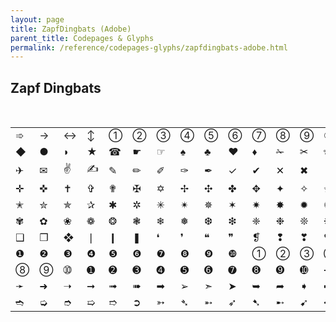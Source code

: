 ```yaml
---
layout: page
title: ZapfDingbats (Adobe)
parent_title: Codepages & Glyphs
permalink: /reference/codepages-glyphs/zapfdingbats-adobe.html
---
```


<div id="bpmbook" class="bpmbook" style="direction:ltr;">
<div class="topic_user_field">
<div id="U0">
<h2>Zapf Dingbats</h2>
<p>&nbsp;</p>
<table class="bpmClearC"><tbody>
<tr>
<td>➾</td>
<td>→</td>
<td>↔</td>
<td>↕</td>
<td>①</td>
<td>②</td>
<td>③</td>
<td>④</td>
<td>⑤</td>
<td>⑥</td>
<td>⑦</td>
<td>⑧</td>
<td>⑨</td>
<td>⑩</td>
<td>■</td>
<td>▲</td>
<td>▼</td>
</tr>
<tr>
<td>◆</td>
<td>●</td>
<td>◗</td>
<td>★</td>
<td>☎</td>
<td>☛</td>
<td>☞</td>
<td>♠</td>
<td>♣</td>
<td>♥</td>
<td>♦</td>
<td>✁</td>
<td>✂</td>
<td>✃</td>
<td>✄</td>
<td>✆</td>
<td>✇</td>
</tr>
<tr>
<td>✈</td>
<td>✉</td>
<td>✌</td>
<td>✍</td>
<td>✎</td>
<td>✏</td>
<td>✐</td>
<td>✑</td>
<td>✒</td>
<td>✓</td>
<td>✔</td>
<td>✕</td>
<td>✖</td>
<td>✗</td>
<td>✘</td>
<td>✙</td>
<td>✚</td>
</tr>
<tr>
<td>✛</td>
<td>✜</td>
<td>✝</td>
<td>✞</td>
<td>✟</td>
<td>✠</td>
<td>✡</td>
<td>✢</td>
<td>✣</td>
<td>✤</td>
<td>✥</td>
<td>✦</td>
<td>✧</td>
<td>✩</td>
<td>✪</td>
<td>✫</td>
<td>✬</td>
</tr>
<tr>
<td>✭</td>
<td>✮</td>
<td>✯</td>
<td>✰</td>
<td>✱</td>
<td>✲</td>
<td>✳</td>
<td>✴</td>
<td>✵</td>
<td>✶</td>
<td>✷</td>
<td>✸</td>
<td>✹</td>
<td>✺</td>
<td>✻</td>
<td>✼</td>
<td>✽</td>
</tr>
<tr>
<td>✾</td>
<td>✿</td>
<td>❀</td>
<td>❁</td>
<td>❂</td>
<td>❃</td>
<td>❄</td>
<td>❅</td>
<td>❆</td>
<td>❇</td>
<td>❈</td>
<td>❉</td>
<td>❊</td>
<td>❋</td>
<td>❍</td>
<td>❏</td>
<td>❐</td>
</tr>
<tr>
<td>❑</td>
<td>❒</td>
<td>❖</td>
<td>❘</td>
<td>❙</td>
<td>❚</td>
<td>❛</td>
<td>❜</td>
<td>❝</td>
<td>❞</td>
<td>❡</td>
<td>❢</td>
<td>❣</td>
<td>❤</td>
<td>❥</td>
<td>❦</td>
<td>❧</td>
</tr>
<tr>
<td>❶</td>
<td>❷</td>
<td>❸</td>
<td>❹</td>
<td>❺</td>
<td>❻</td>
<td>❼</td>
<td>❽</td>
<td>❾</td>
<td>❿</td>
<td>➀</td>
<td>➁</td>
<td>➂</td>
<td>➃</td>
<td>➄</td>
<td>➅</td>
<td>➆</td>
</tr>
<tr>
<td>➇</td>
<td>➈</td>
<td>➉</td>
<td>➊</td>
<td>➋</td>
<td>➌</td>
<td>➍</td>
<td>➎</td>
<td>➏</td>
<td>➐</td>
<td>➑</td>
<td>➒</td>
<td>➓</td>
<td>➔</td>
<td>➘</td>
<td>➙</td>
<td>➚</td>
</tr>
<tr>
<td>➛</td>
<td>➜</td>
<td>➝</td>
<td>➞</td>
<td>➟</td>
<td>➠</td>
<td>➡</td>
<td>➢</td>
<td>➣</td>
<td>➤</td>
<td>➥</td>
<td>➦</td>
<td>➧</td>
<td>➨</td>
<td>➩</td>
<td>➪</td>
<td>➫</td>
</tr>
<tr>
<td>➬</td>
<td>➭</td>
<td>➮</td>
<td>➯</td>
<td>➱</td>
<td>➲</td>
<td>➳</td>
<td>➴</td>
<td>➵</td>
<td>➶</td>
<td>➷</td>
<td>➸</td>
<td>➹</td>
<td>➺</td>
<td>➻</td>
<td>➼</td>
<td>➽</td>
</tr>
</tbody></table>
<p>&nbsp;</p>
<p>&nbsp;</p>
</div>
</div>

